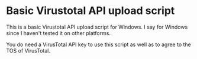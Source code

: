 # Basic Virustotal API upload script
This is a basic Virustotal API upload script for Windows.
I say for Windows since I haven't tested it on other platforms.

You do need a VirusTotal API key to use this script as well as to agree to the TOS of VirusTotal.
